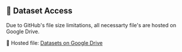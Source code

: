 
## 🔗 Dataset Access

Due to GitHub's file size limitations, all necessarty file's are hosted on Google Drive.

📁 Hosted file: [Datasets on Google Drive](https://drive.google.com/drive/folders/1LBupaQ_4xvh_lnGXNU-eswp-pnXzwF0F?usp=drive_link)
